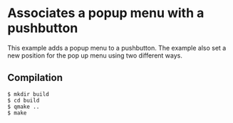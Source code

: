 # Associates a popup menu with a pushbutton
This example adds a popup menu to a pushbutton. The example also set a new position for the pop up menu using two different ways. 

## Compilation

```
$ mkdir build
$ cd build
$ qmake ..
$ make
```

